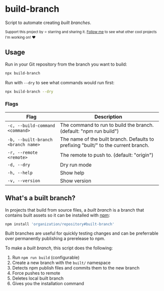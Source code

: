 # build-branch

Script to automate creating _built branches_.

<sub>Support this project by ⭐️ starring and sharing it. [Follow me](https://github.com/privatenumber) to see what other cool projects I'm working on! ❤️</sub>

## Usage

Run in your Git repository from the branch you want to build:

```sh
npx build-branch
```

Run with `--dry` to see what commands would run first:
```sh
npx build-branch --dry
```

### Flags
| Flag | Description |
| - | - |
| `-c, --build-command <command>` | The command to run to build the branch. (default: "npm run build") |
| `-b, --built-branch <branch name>` | The name of the built branch. Defaults to prefixing "built/" to the current branch. |
| `-r, --remote <remote>` | The remote to push to. (default: "origin") |
| `-d, --dry` | Dry run mode |
| `-h, --help` | Show help |
| `-v, --version` | Show version |
## What's a built branch?

In projects that build from source files, a _built branch_ is a branch that contains built assets so it can be installed with [npm](https://docs.npmjs.com/cli/v8/commands/npm-install#:~:text=npm%20install%20%3Cgithubname%3E%2F%3Cgithubrepo%3E%5B%23%3Ccommit-ish%3E%5D):

```sh
npm install 'organization/repository#built-branch'
```

Built branches are useful for quickly testing changes and can be preferrable over permanently publishing a prerelease to npm.

To make a _built branch_, this script does the following:
1. Run `npm run build` (configurable)
2. Create a new branch with the `built/` namespace
2. Detects npm publish files and commits them to the new branch
4. Force pushes to remote
5. Deletes local built branch
6. Gives you the installation command

